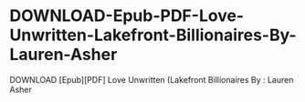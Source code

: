 # DOWNLOAD-Epub-PDF-Love-Unwritten-Lakefront-Billionaires-By-Lauren-Asher
DOWNLOAD [Epub][PDF] Love Unwritten (Lakefront Billionaires By : Lauren Asher
